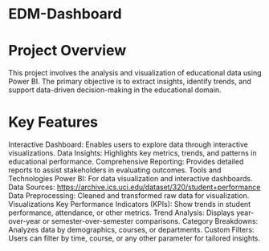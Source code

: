 # EDM-Dashboard
# Project Overview
This project involves the analysis and visualization of educational data using Power BI. The primary objective is to extract insights, identify trends, and support data-driven decision-making in the educational domain.

# Key Features
Interactive Dashboard: Enables users to explore data through interactive visualizations.
Data Insights: Highlights key metrics, trends, and patterns in educational performance.
Comprehensive Reporting: Provides detailed reports to assist stakeholders in evaluating outcomes.
Tools and Technologies
Power BI: For data visualization and interactive dashboards.
Data Sources: https://archive.ics.uci.edu/dataset/320/student+performance
Data Preprocessing: Cleaned and transformed raw data for visualization.
Visualizations
Key Performance Indicators (KPIs): Show trends in student performance, attendance, or other metrics.
Trend Analysis: Displays year-over-year or semester-over-semester comparisons.
Category Breakdowns: Analyzes data by demographics, courses, or departments.
Custom Filters: Users can filter by time, course, or any other parameter for tailored insights.


